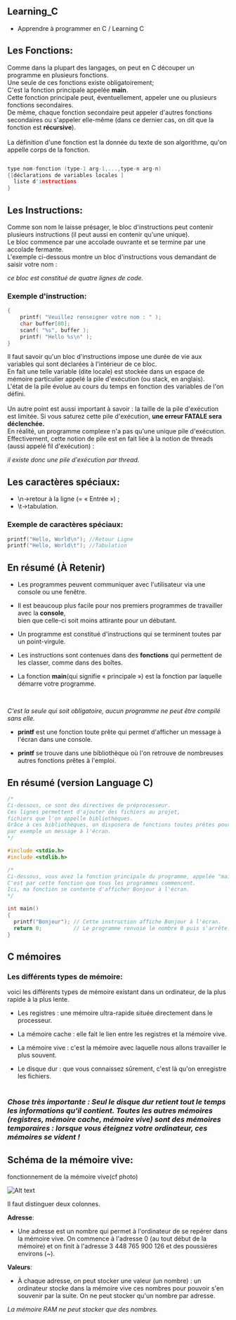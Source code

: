 ## Learning_C
- Apprendre à programmer en C / Learning C

## Les Fonctions:
Comme dans la plupart des langages, on peut en C découper un programme en plusieurs fonctions.<br> Une seule de ces fonctions existe obligatoirement;<br>
C'est la fonction principale appelée <b>main</b>.<br>
Cette fonction principale peut, éventuellement, appeler une ou plusieurs fonctions secondaires.<br>
De même, chaque fonction secondaire peut appeler d'autres fonctions secondaires ou s'appeler elle-même (dans ce dernier cas, on dit que la fonction est <b>récursive</b>).<br>
<br>
La définition d'une fonction est la donnée du texte de son algorithme, qu'on appelle corps de la fonction.<br>

```c

type nom-fonction (type-1 arg-1,...,type-n arg-n)
{[déclarations de variables locales ]
  liste d'instructions
}

```
## Les Instructions:
Comme son nom le laisse présager, le bloc d'instructions peut contenir plusieurs instructions (il peut aussi en contenir qu'une unique).<br> 
Le bloc commence par une accolade ouvrante et se termine par une accolade fermante.<br>
L'exemple ci-dessous montre un bloc d'instructions vous demandant de saisir votre nom :<br>

*ce bloc est constitué de quatre lignes de code.*

### Exemple d'instruction:
```c
{
    printf( "Veuillez renseigner votre nom : " );
    char buffer[80];
    scanf( "%s", buffer );
    printf( "Hello %s\n" );
}

```
Il faut savoir qu'un bloc d'instructions impose une durée de vie aux variables qui sont déclarées à l'intérieur de ce bloc.<br> 
En fait une telle variable (dite locale) est stockée dans un espace de mémoire particulier appelé la pile d'exécution (ou stack, en anglais).<br> 
L'état de la pile évolue au cours du temps en fonction des variables de l'on défini.<br>
<br>
Un autre point est aussi important à savoir : la taille de la pile d'exécution est limitée. Si vous saturez cette pile d'exécution, <b>une erreur FATALE sera déclenchée.</b><br> 
En réalité, un programme complexe n'a pas qu'une unique pile d'exécution.<br>
Effectivement, cette notion de pile est en fait liée à la notion de threads (aussi appelé fil d'exécution) :<br>

*il existe donc une pile d'exécution par thread.*


## Les caractères spéciaux:
- \n->retour à la ligne (= « Entrée ») ;
- \t->tabulation.

### Exemple de caractères spéciaux:

```c
printf("Hello, World\n"); //Retour Ligne
printf("Hello, World\t"); //Tabulation
```

## En résumé (À Retenir)

- Les programmes peuvent communiquer avec l'utilisateur via une console ou une fenêtre.

- Il est beaucoup plus facile pour nos premiers programmes de travailler avec la <b>console</b>, <br>bien que celle-ci soit moins attirante pour un débutant.

- Un programme est constitué d'instructions qui se terminent toutes par un point-virgule.

- Les instructions sont contenues dans des <b>fonctions</b> qui permettent de les classer, comme dans des boîtes.

- La fonction <b>main</b>(qui signifie « principale ») est la fonction par laquelle démarre votre programme.<br>
<br>

*C'est la seule qui soit obligatoire, aucun programme ne peut être compilé sans elle.*
<br>

- <b>printf</b> est une fonction toute prête qui permet d'afficher un message à l'écran dans une console.

- <b>printf</b> se trouve dans une bibliothèque où l'on retrouve de nombreuses autres fonctions prêtes à l'emploi. 

## En résumé (version Language C)

```c
/*
Ci-dessous, ce sont des directives de préprocesseur.
Ces lignes permettent d'ajouter des fichiers au projet, 
fichiers que l'on appelle bibliothèques.
Grâce à ces bibliothèques, on disposera de fonctions toutes prêtes pour afficher
par exemple un message à l'écran.
*/

#include <stdio.h>
#include <stdlib.h>

/*
Ci-dessous, vous avez la fonction principale du programme, appelée "main".
C'est par cette fonction que tous les programmes commencent.
Ici, ma fonction se contente d'afficher Bonjour à l'écran.
*/

int main()
{
  printf("Bonjour"); // Cette instruction affiche Bonjour à l'écran.
  return 0;          // Le programme renvoie le nombre 0 puis s'arrête.
}
```


## C mémoires
### Les différents types de mémoire:

voici les différents types de mémoire existant dans un ordinateur, de la plus rapide à la plus lente.<br>

- Les registres : une mémoire ultra-rapide située directement dans le processeur.

- La mémoire cache : elle fait le lien entre les registres et la mémoire vive. 

- La mémoire vive : c'est la mémoire avec laquelle nous allons travailler le plus souvent.

- Le disque dur : que vous connaissez sûrement, c'est là qu'on enregistre les fichiers. <br><br>


### *Chose très importante : Seul le disque dur retient tout le temps les informations qu'il contient. Toutes les autres mémoires (registres, mémoire cache, mémoire vive) sont des mémoires temporaires : lorsque vous éteignez votre ordinateur, ces mémoires se vident !*

## Schéma de la mémoire vive:
fonctionnement de la mémoire vive(cf photo) <br>

![Alt text](https://github.com/JeanVincentz/screen/blob/master/memories.png)
<br>

Il faut distinguer deux colonnes.

<b>Adresse</b>: 
- Une adresse est un nombre qui permet à l'ordinateur de se repérer dans la mémoire vive. On commence à l'adresse 0 (au tout début de la mémoire) et on finit à l'adresse 3 448 765 900 126 et des poussières environs (~).<br>

<b>Valeurs</b>:
- À chaque adresse, on peut stocker une valeur (un nombre) : un ordinateur stocke dans la mémoire vive ces nombres pour pouvoir s'en souvenir par la suite. On ne peut stocker qu'un nombre par adresse.<br>

*La mémoire RAM ne peut stocker que des nombres.*